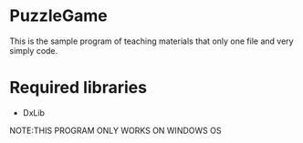 # PuzzleGame
This is the sample program of teaching materials that only one file and very simply code.

# Required libraries
* DxLib

NOTE:THIS PROGRAM ONLY WORKS ON WINDOWS OS
